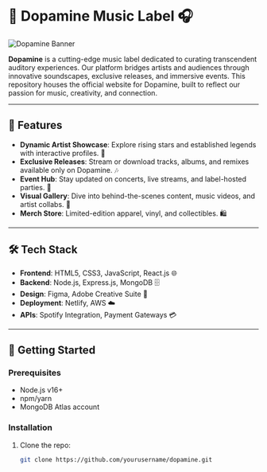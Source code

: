 # 🎵 Dopamine Music Label 🎧

![Dopamine Banner](https://via.placeholder.com/1920x400.png?text=Dopamine+Music+Label+-+Where+Sound+Meets+Soul)

**Dopamine** is a cutting-edge music label dedicated to curating transcendent auditory experiences. Our platform bridges artists and audiences through innovative soundscapes, exclusive releases, and immersive events. This repository houses the official website for Dopamine, built to reflect our passion for music, creativity, and connection.

---

## 🌟 Features
- **Dynamic Artist Showcase**: Explore rising stars and established legends with interactive profiles. 🎤
- **Exclusive Releases**: Stream or download tracks, albums, and remixes available only on Dopamine. 🎶
- **Event Hub**: Stay updated on concerts, live streams, and label-hosted parties. 🎪
- **Visual Gallery**: Dive into behind-the-scenes content, music videos, and artist collabs. 🎥
- **Merch Store**: Limited-edition apparel, vinyl, and collectibles. 🛍️

---

## 🛠️ Tech Stack
- **Frontend**: HTML5, CSS3, JavaScript, React.js 🌐
- **Backend**: Node.js, Express.js, MongoDB 🗄️
- **Design**: Figma, Adobe Creative Suite 🎨
- **Deployment**: Netlify, AWS ☁️
- **APIs**: Spotify Integration, Payment Gateways 💳

---

## 🚀 Getting Started

### Prerequisites
- Node.js v16+
- npm/yarn
- MongoDB Atlas account

### Installation
1. Clone the repo:
   ```bash
   git clone https://github.com/yourusername/dopamine.git

